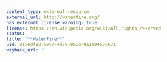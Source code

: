 ```yaml
---
content_type: external-resource
external_url: http://waterfire.org/
has_external_license_warning: true
license: https://en.wikipedia.org/wiki/All_rights_reserved
status: ''
title: '**WaterFire**'
uid: 8156df80-59b7-4d78-9a3b-9a1a9455d671
wayback_url: ''
---
```

